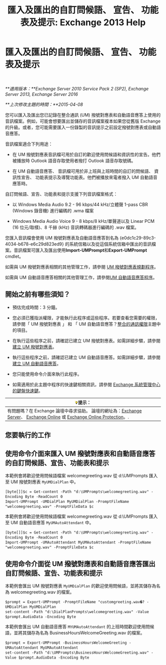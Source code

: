 ﻿---
title: '匯入及匯出的自訂問候語、 宣告、 功能表及提示: Exchange 2013 Help'
TOCTitle: 匯入及匯出的自訂問候語、 宣告、 功能表及提示
ms:assetid: e82da5d5-625f-4d8b-8d31-ac45513aacfd
ms:mtpsurl: https://technet.microsoft.com/zh-tw/library/Ee681667(v=EXCHG.150)
ms:contentKeyID: 54652605
ms.date: 05/21/2018
mtps_version: v=EXCHG.150
ms.translationtype: MT
---

# 匯入及匯出的自訂問候語、 宣告、 功能表及提示

 

_**適用版本：**Exchange Server 2010 Service Pack 2 (SP2), Exchange Server 2013, Exchange Server 2016_

_**上次修改主題的時間：**2015-04-08_

您可以匯入及匯出您已記錄在整合通訊 (UM) 撥號對應表和自動語音應答上使用的音訊檔案。例如，可能會想要匯出並儲存的音訊檔案複本如果您從舊版 Exchange 的升級。或者，您可能需要匯入一份錄製的音訊提示之前設定撥號對應表或自動語音應答。

音訊檔案適合下列用途：

  - 在 UM 撥號對應表音訊檔可用於自訂的歡迎使用問候語和資訊性的宣告。他們被播放時 Outlook 語音存取使用者撥打 Outlook 語音存取號碼。

  - 在 UM 自動語音應答、 音訊檔可用於非上班與上班時間的自訂的問候語、 資訊性宣告、 功能表提示及導覽功能表。他們被播放來電者撥入 UM 自動語音應答時。

自訂問候語、宣告、功能表和提示支援下列音訊檔案格式：

  - 以 Windows Media Audio 9.2 - 96 kbps/44 kHz/立體聲 1-pass CBR (Windows 錄音機) 進行編碼的 .wma 檔案

  - Windows Media Audio Voice 9 - 8 kbps/8 kHz/單聲道以及 Linear PCM (16 位元/取樣)、8 千赫 (kHz) 音訊轉碼器進行編碼的 .wav 檔案。

您匯入音訊檔會使用 UM 撥號對應表及自動語音應答到名為 {e0dc1c29-89c3-4034-b678-e6c29d823ed9} 的系統信箱以及從這個系統信箱中匯出的音訊檔案。音訊檔案可匯入及匯出使用**Import-UMPrompt**和**Export-UMPrompt** cmdlet。

如需與 UM 撥號對應表相關的其他管理工作，請參閱 [UM 撥號對應表規劃程序](um-dial-plan-procedures-exchange-2013-help.md)。

如需與 UM 自動語音應答相關的其他管理工作，請參閱[UM 自動語音應答程序](um-auto-attendant-procedures-exchange-2013-help.md)。

## 開始之前有哪些須知？

  - 預估完成時間：3 分鐘。

  - 您必須已獲指派權限，才能執行此程序或這些程序。若要查看您需要的權限，請參閱「 UM 撥號對應表 」 和 「 UM 自動語音應答？[整合的通訊權限](unified-messaging-permissions-exchange-2013-help.md)主題中的項目。

  - 在執行這些程序之前，請確認已建立 UM 撥號對應表。如需詳細步驟，請參閱[建立 UM 撥號對應表](create-a-um-dial-plan-exchange-2013-help.md)。

  - 執行這些程序之前，請確認已建立 UM 自動語音應答。如需詳細步驟，請參閱[建立 UM 自動語音應答](create-a-um-auto-attendant-exchange-2013-help.md)。

  - 您只能使用命令介面來執行此程序。

  - 如需適用於此主題中程序的快速鍵相關資訊，請參閱 [Exchange 系統管理中心的鍵盤快速鍵](keyboard-shortcuts-in-the-exchange-admin-center-exchange-online-protection-help.md)。

<table>
<thead>
<tr class="header">
<th><img src="images/Bb124558.tip(EXCHG.150).gif" title="提示" alt="提示" />提示：</th>
</tr>
</thead>
<tbody>
<tr class="odd">
<td>有問題嗎？在 Exchange 論壇中尋求協助。 論壇的網址為：<a href="https://go.microsoft.com/fwlink/p/?linkid=60612">Exchange Server</a>、 <a href="https://go.microsoft.com/fwlink/p/?linkid=267542">Exchange Online</a> 或 <a href="https://go.microsoft.com/fwlink/p/?linkid=285351">Exchange Online Protection</a>。.</td>
</tr>
</tbody>
</table>


## 您要執行的工作

## 使用命令介面來匯入 UM 撥號對應表和自動語音應答的自訂問候語、宣告、功能表和提示

本範例會將歡迎使用問候語檔案 welcomegreeting.wav 從 d:\\UMPrompts 匯入至 UM 撥號對應表 `MyUMDialPlan` 中。

    [byte[]]$c = Get-content -Path "d:\UMPrompts\welcomegreeting.wav" -Encoding Byte -ReadCount 0
    Import-UMPrompt -UMDialPlan MyUMDialPlan -PromptFileName "welcomegreeting.wav" -PromptFileData $c

本範例會將歡迎使用問候語檔案 welcomegreeting.wav 從 d:\\UMPrompts 匯入至 UM 自動語音應答 `MyUMAutoAttendant` 中。

    [byte[]]$c = Get-content -Path "d:\UMPrompts\welcomegreeting.wav" -Encoding Byte -ReadCount 0
    Import-UMPrompt -UMAutoAttendant MyUMAutoAttendant -PromptFileName "welcomegreeting.wav" -PromptFileData $c

## 使用命令介面從 UM 撥號對應表和自動語音應答匯出自訂問候語、宣告、功能表和提示

本範例會匯出 UM 撥號對應表 `MyUMDialPlan` 的歡迎使用問候語，並將其儲存為名為 welcomegreeting.wav 的檔案。

    $prompt = Export-UMPrompt -PromptFileName "customgreeting.wav�? -UMDialPlan MyUMDialPlan
    set-content -Path "d:\DialPlanPrompts\welcomegreeting.wav" -Value $prompt.AudioData -Encoding Byte

本範例會匯出 UM 自動語音應答 `MYUMAutoAttendant` 的上班時間歡迎使用問候語，並將其儲存為名為 BusinessHoursWelcomeGreeting.wav 的檔案。

    $prompt = Export-UMPrompt -BusinessHoursWelcomeGreeting -UMAutoAttendant MyUMAutoAttendant
    set-content -Path "d:\UMPrompts\BusinessHoursWelcomeGreeting.wav" -Value $prompt.AudioData -Encoding Byte

